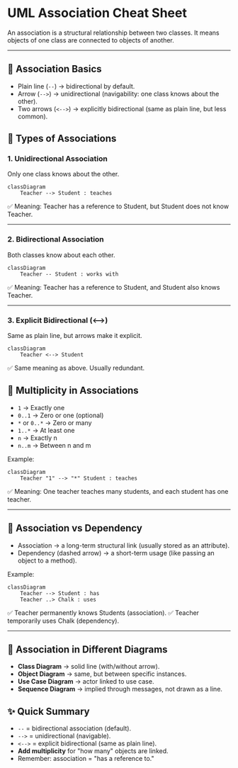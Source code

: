 # UML Association Cheat Sheet

An association is a structural relationship between two classes.
It means objects of one class are connected to objects of another.

---

## 🔹 Association Basics

- Plain line (`--`) → bidirectional by default.
- Arrow (`-->`) → unidirectional (navigability: one class knows about the other).
- Two arrows (`<-->`) → explicitly bidirectional (same as plain line, but less common).

## 🔹 Types of Associations
### 1. Unidirectional Association

Only one class knows about the other.
```
classDiagram
    Teacher --> Student : teaches
```

✅ Meaning: Teacher has a reference to Student, but Student does not know Teacher.

---
### 2. Bidirectional Association

Both classes know about each other.
```
classDiagram
    Teacher -- Student : works with
```

✅ Meaning: Teacher has a reference to Student, and Student also knows Teacher.

---
### 3. Explicit Bidirectional (<-->)

Same as plain line, but arrows make it explicit.
```
classDiagram
    Teacher <--> Student
```

✅ Same meaning as above. Usually redundant.

## 🔹 Multiplicity in Associations

- `1` → Exactly one
- `0..1` → Zero or one (optional)
- `*` or `0..*` → Zero or many
- `1..*` → At least one
- `n` → Exactly n
- `n..m` → Between n and m

Example:
```
classDiagram
    Teacher "1" --> "*" Student : teaches
```


✅ Meaning: One teacher teaches many students, and each student has one teacher.

---
## 🔹 Association vs Dependency

- Association → a long-term structural link (usually stored as an attribute).
- Dependency (dashed arrow) → a short-term usage (like passing an object to a method).

Example:
```
classDiagram
    Teacher --> Student : has
    Teacher ..> Chalk : uses
```

✅ Teacher permanently knows Students (association).
✅ Teacher temporarily uses Chalk (dependency).

---
## 🔹 Association in Different Diagrams

- **Class Diagram** → solid line (with/without arrow).
- **Object Diagram** → same, but between specific instances.
- **Use Case Diagram** → actor linked to use case.
- **Sequence Diagram** → implied through messages, not drawn as a line.

## ✨ Quick Summary

- `--` = bidirectional association (default).
- `-->` = unidirectional (navigable).
- `<-->` = explicit bidirectional (same as plain line).
- **Add multiplicity** for "how many" objects are linked.
- Remember: association = "has a reference to."